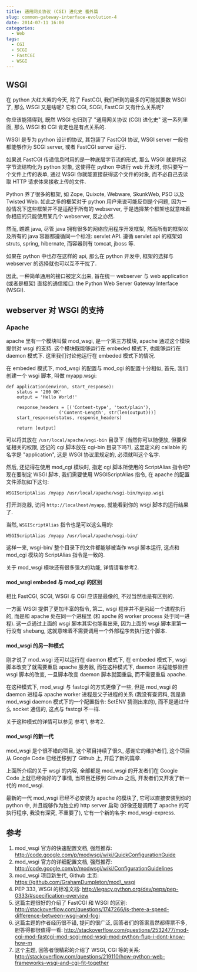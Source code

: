 ```yaml
---
title: 通用网关协议 (CGI) 进化史 番外篇
slug: common-gateway-interface-evolution-4
date: 2014-07-11 16:00
categories:
  - Web
tags:
  - CGI
  - SCGI
  - FastCGI
  - WSGI
---
```


## WSGI

在 python 大红大紫的今天, 除了 FastCGI, 我们听到的最多的可能就要数 WSGI 了, 那么 WSGI 又是啥呢? 它和 CGI, SCGI, FastCGI 又有什么关系呢?

你应该能猜得到, 既然 WSGI 也归到了 "通用网关协议 (CGI) 进化史" 这一系列里面, 那么 WSGI 和 CGI 肯定也是有点关系的.


WSGI 是专为 python 设计的协议, 其包装了 FastCGI 协议, WSGI server 一般也都能够作为 SCGI server, 或者 FastCGI server 运行. 

如果说 FastCGI 传递信息时用的是一种底层字节流的形式, 那么 WSGI 就是将这字节流结构化为 python 对象, 这使得在 python 中进行 web 开发时, 你只要写一个文件上传的表单, 通过 WSGI 你就能直接获得这个文件的对象, 而不必自己去读取 HTTP 请求体来接收上传的文件.

Python 养了很多的框架, 如 Zope, Quixote, Webware, SkunkWeb, PSO 以及 Twisted Web. 如此之多的框架对于 python 用户来说可能反倒是个问题, 因为一般情况下这些框架并不是适配于所有的 webserver, 于是选择某个框架也就意味着你相应的只能使用某几个 webserver, 反之亦然.

然而, 瞧瞧 java, 尽管 java 拥有很多的网络应用程序开发框架, 然而所有的框架以及所有的 java 容器都遵循同一个标准: servlet API. 遵循 servlet api 的框架如 struts, spring, hibernate, 而容器则有 tomcat, jboss 等.

如果在 python 中也存在这样的 api, 那么在 python 开发中, 框架的选择与 webserver 的选择就也可以互不干扰了.

因此, 一种简单通用的接口被定义出来, 旨在统一 webserver 与 web application (或者是框架) 直接的通信接口: the Python Web Server Gateway Interface (WSGI).

## webserver 对 WSGI 的支持

### Apache

apache 里有一个模块叫做 mod\_wsgi, 是一个第三方模块, apache 通过这个模块提供对 wsgi 的支持. 这个模块既能够运行在 embeded 模式下, 也能够运行在 daemon 模式下. 这里我们讨论他运行在 embeded 模式下的情况.

在 embeded 模式下, mod\_wsgi 的配置与 mod\_cgi 的配置十分相似, 首先, 我们创建一个 wsgi 脚本, 叫做 myapp.wsgi:

    def application(environ, start_response):
        status = '200 OK'
        output = 'Hello World!'

        response_headers = [('Content-type', 'text/plain'),
                        ('Content-Length', str(len(output)))]
        start_response(status, response_headers)

        return [output]

可以将其放在 `/usr/local/apache/wsgi-bin` 目录下 (当然你可以随便放, 但要保证相关的权限, 还记的 cgi 脚本放在 cgi-bin 目录下吗?), 这里定义的 callable 的名字是 "application", 这是 WSGI 协议里规定的, 必须就叫这个名字.

然后, 还记得在使用 mod\_cgi 模块时, 指定 cgi 脚本所使用的 ScriptAlias 指令吧? 现在要制定 WSGI 脚本, 我们需要使用 WSGIScriptAlias 指令, 在 apache 的配置文件添加如下这句:

    WSGIScriptAlias /myapp /usr/local/apache/wsgi-bin/myapp.wsgi

打开浏览器, 访问 `http://localhost/myapp`, 就能看到你的 wsgi 脚本的运行结果了.

当然, `WSGIScriptAlias` 指令也是可以这么用的:

    WSGIScriptAlias /myapp /usr/local/apache/wsgi-bin/

这样一来, wsgi-bin/ 整个目录下的文件都能够被当作 wsgi 脚本运行, 这点和 mod\_cgi 模块的 ScriptAlias 指令是一致的.

关于 mod\_wsgi 模块还有很多强大的功能, 详情请看参考2.

#### mod\_wsgi embeded 与 mod\_cgi 的区别

相比 FastCGI, SCGI, WSGI 与 CGI 应该是最像的, 不过当然也是有区别的. 

一方面 WSGI 提供了更加丰富的指令, 第二, wsgi 程序并不是另起一个进程执行的, 而是和 apache 处在同一个进程里 (和 apche 的 worker process 处于同一进程). 这一点通过上面的 wsgi 脚本其实也能看出来, 因为上面的 wsgi 脚本里第一行没有 shebang, 这就意味着不需要调用一个外部程序去执行这个脚本.

#### mod\_wsgi 的另一种模式

刚才说了 mod\_wsgi 还可以运行在 daemon 模式下, 在 embeded 模式下, wsgi 脚本改变了就需要重启 apache 服务器, 而在这种模式下, daemon 进程能够监控 wsgi 脚本的改变, 一旦脚本改变 daemon 脚本就回重启, 而不需要重启 apache.

在这种模式下, mod\_wsgi 与 fastcgi 的方式更像了一些, 但是 mod\_wsgi 的 daemon 进程与 apache worker 进程是父子进程的关系 (我没有查资料, 我是靠 mod\_wsgi daemon 模式下的一个配置指令: SetENV 猜测出来的), 而不是通过什么 socket 通信的, 这点与 fastcgi 不一样.

关于这种模式的详情可以参见 参考1, 参考2.

#### mod\_wsgi 的新一代

mod\_wsgi 是个很不错的项目, 这个项目持续了很久, 感谢它的维护者们, 这个项目从 Google Code 已经迁移到了 Github 上, 开启了新的篇章.

上面所介绍的关于 wsgi 的内容, 全部都是 mod\_wsgi 的开发者们在 Google Code 上就已经做好的了事情, 当项目迁移到 Github 之后, 开发者们又开发了新一代的 mod\_wsgi.

最新的一代 mod\_wsgi 已经不必安装为 apache 的模块了, 它可以直接安装到你的 python 中, 并且能够作为独立的 http server 启动 (好像还是调用了 apache 的可执行程序, 我没有深究, 不重要了), 它有一个新的名字: mod\_wsgi-express.

## 参考

1.  mod\_wsgi 官方的快速配置文档, 强烈推荐: http://code.google.com/p/modwsgi/wiki/QuickConfigurationGuide
2.  mod\_wsgi 官方的详细配置文档, 强烈推荐: http://code.google.com/p/modwsgi/wiki/ConfigurationGuidelines
3.  mod\_wsgi 项目新生代, Github 主页: https://github.com/GrahamDumpleton/mod\_wsgi
4.  PEP 333, WSGI 的标准文档: http://legacy.python.org/dev/peps/pep-0333/#specification-overview
5.  这篇主题很好的介绍了 FastCGI 和 WSGI 的区别: http://stackoverflow.com/questions/1747266/is-there-a-speed-difference-between-wsgi-and-fcgi
6.  这篇主题的作者经历很不错, 提问的很广泛, 回答者们的答案虽然都得票不多, 胆答得都很值得一看: http://stackoverflow.com/questions/2532477/mod-cgi-mod-fastcgi-mod-scgi-mod-wsgi-mod-python-flup-i-dont-know-how-m
7.  这个主题, 回答者很精彩的介绍了 WSGI, CGI 等的关系: http://stackoverflow.com/questions/219110/how-python-web-frameworks-wsgi-and-cgi-fit-together
